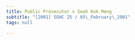 ```yaml
---
title: Public Prosecutor v Seah Kok Meng
subtitle: "[2001] SGHC 25 / 05\_February\_2001"
tags: null

---
```


